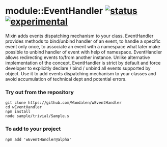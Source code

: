 # module::EventHandler [![status](https://github.com/Wandalen/wEventHandler/actions/workflows/StandardPublish.yml/badge.svg)](https://github.com/Wandalen/wEventHandler/actions/workflows/StandardPublish.yml) [![experimental](https://img.shields.io/badge/stability-experimental-orange.svg)](https://github.com/emersion/stability-badges#experimental)

Mixin adds events dispatching mechanism to your class. EventHandler provides methods to bind/unbind handler of an event, to handle a specific event only once, to associate an event with a namespace what later make possible to unbind handler of event with help of namespace. EventHandler allows redirecting events to/from another instance. Unlike alternative implementation of the concept, EventHandler is strict by default and force developer to explicitly declare / bind / unbind all events supported by object. Use it to add events dispatching mechanism to your classes and avoid accumulation of technical dept and potential errors.

### Try out from the repository
```
git clone https://github.com/Wandalen/wEventHandler
cd wEventHandler
npm install
node sample/trivial/Sample.s
```

### To add to your project
```
npm add 'wEventHandler@alpha'
```

